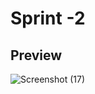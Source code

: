 # Sprint -2
## Preview

![Screenshot (17)](https://user-images.githubusercontent.com/101011054/199939877-24862950-87e6-4ee7-bac5-3540fc4cbd63.png)
